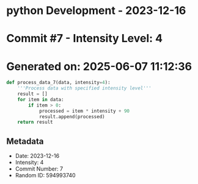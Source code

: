 ﻿# python Development - 2023-12-16
# Commit #7 - Intensity Level: 4
# Generated on: 2025-06-07 11:12:36
```python
def process_data_7(data, intensity=4):
    '''Process data with specified intensity level'''
    result = []
    for item in data:
        if item > 0:
            processed = item * intensity + 90
            result.append(processed)
    return result
```
## Metadata
- Date: 2023-12-16
- Intensity: 4
- Commit Number: 7
- Random ID: 594993740
